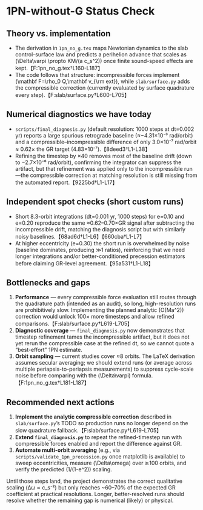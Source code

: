 # 1PN-without-G Status Check

## Theory vs. implementation
- The derivation in `1pn_no_g.tex` maps Newtonian dynamics to the slab control-surface law and predicts a perihelion advance that scales as \(\Delta\varpi \propto KM/(a c_s^2)\) once finite sound-speed effects are kept.【F:1pn_no_g.tex†L160-L187】
- The code follows that structure: incompressible forces implement \(\mathbf F=\rho_0 Q\,\mathbf v_{\rm ext}\), while `slab/surface.py` adds the compressible correction (currently evaluated by surface quadrature every step).【F:slab/surface.py†L600-L705】

## Numerical diagnostics we have today
- `scripts/final_diagnosis.py` (default resolution: 1000 steps at dt=0.002 yr) reports a large spurious retrograde baseline (≈−4.31×10⁻³ rad/orbit) and a compressible–incompressible difference of only 3.0×10⁻⁷ rad/orbit ≈ 0.62× the GR target (4.83×10⁻⁷).【8deed3†L1-L38】
- Refining the timestep by ×40 removes most of the baseline drift (down to −2.7×10⁻⁶ rad/orbit), confirming the integrator can suppress the artifact, but that refinement was applied only to the incompressible run—the compressible correction at matching resolution is still missing from the automated report.【9225bd†L1-L17】

## Independent spot checks (short custom runs)
- Short 8.3-orbit integrations (dt=0.001 yr, 1000 steps) for e=0.10 and e=0.20 reproduce the same ≈0.62–0.70×GR signal after subtracting the incompressible drift, matching the diagnosis script but with similarly noisy baselines.【68ad6d†L1-L6】【660cba†L1-L7】
- At higher eccentricity (e=0.30) the short run is overwhelmed by noise (baseline dominates, producing ≫1 ratios), reinforcing that we need longer integrations and/or better-conditioned precession estimators before claiming GR-level agreement.【95a531†L1-L18】

## Bottlenecks and gaps
1. **Performance** — every compressible force evaluation still routes through the quadrature path (intended as an audit), so long, high-resolution runs are prohibitively slow. Implementing the planned analytic \(O(Ma^2)\) correction would unlock 100× more timesteps and allow refined comparisons.【F:slab/surface.py†L619-L705】
2. **Diagnostic coverage** — `final_diagnosis.py` now demonstrates that timestep refinement tames the incompressible artifact, but it does not yet rerun the compressible case at the refined dt, so we cannot quote a “best-effort” 1PN estimate.
3. **Orbit sampling** — current studies cover ≈8 orbits. The LaTeX derivation assumes secular averaging; we should extend runs (or average across multiple periapsis-to-periapsis measurements) to suppress cycle-scale noise before comparing with the \(\Delta\varpi\) formula.【F:1pn_no_g.tex†L181-L187】

## Recommended next actions
1. **Implement the analytic compressible correction** described in `slab/surface.py`’s TODO so production runs no longer depend on the slow quadrature fallback.【F:slab/surface.py†L619-L705】
2. **Extend `final_diagnosis.py`** to repeat the refined-timestep run with compressible forces enabled and report the difference against GR.
3. **Automate multi-orbit averaging** (e.g., via `scripts/validate_1pn_precession.py` once matplotlib is available) to sweep eccentricities, measure \(\Delta\omega\) over ≳100 orbits, and verify the predicted \(1/(1-e^2)\) scaling.

Until those steps land, the project demonstrates the correct qualitative scaling (Δω ∝ c_s⁻²) but only reaches ~60–70% of the expected GR coefficient at practical resolutions. Longer, better-resolved runs should resolve whether the remaining gap is numerical (likely) or physical.
